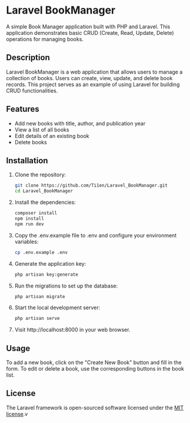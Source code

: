 # Laravel BookManager

A simple Book Manager application built with PHP and Laravel. This application demonstrates basic CRUD (Create, Read, Update, Delete) operations for managing books.

## Description

Laravel BookManager is a web application that allows users to manage a collection of books. Users can create, view, update, and delete book records. This project serves as an example of using Laravel for building CRUD functionalities.

## Features

- Add new books with title, author, and publication year
- View a list of all books
- Edit details of an existing book
- Delete books

## Installation

1. Clone the repository:
   ```bash
   git clone https://github.com/Ti1en/Laravel_BookManager.git
   cd Laravel_BookManager
   
2. Install the dependencies:
    ```bash
    composer install
    npm install
    npm run dev

3. Copy the .env.example file to .env and configure your environment variables:
    ```bash
    cp .env.example .env

4. Generate the application key:
    ```bash
    php artisan key:generate

5. Run the migrations to set up the database:
    ```bash
    php artisan migrate

6. Start the local development server:
    ```bash
    php artisan serve

7. Visit http://localhost:8000 in your web browser.

## Usage
To add a new book, click on the "Create New Book" button and fill in the form.
To edit or delete a book, use the corresponding buttons in the book list.


## License

The Laravel framework is open-sourced software licensed under the [MIT license](https://opensource.org/licenses/MIT).v